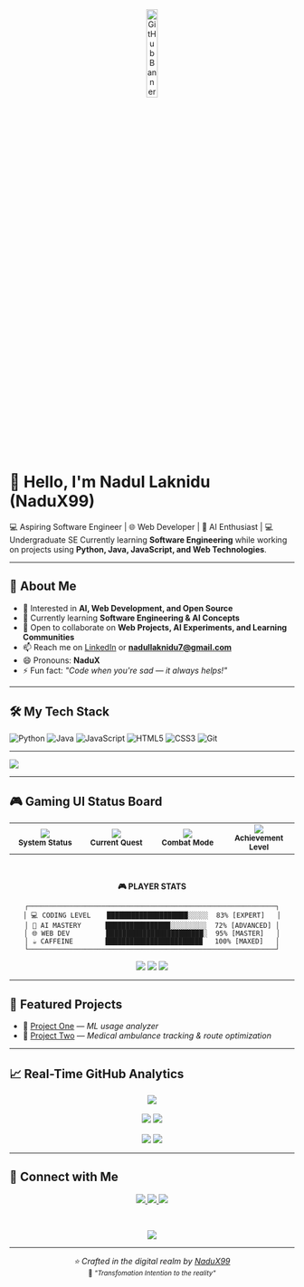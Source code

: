 
<div align="center">
  <img src="https://github.com/user-attachments/assets/bd438c2c-8b88-4a65-bedc-362db9fe016f" width="20%" alt="GitHub Banner"/>
</div>

# 👋 Hello, I'm Nadul Laknidu (NaduX99)
💻 Aspiring Software Engineer | 🌐 Web Developer | 🤖 AI Enthusiast | 💻 Undergraduate SE
Currently learning **Software Engineering** while working on projects using **Python, Java, JavaScript, and Web Technologies**.

---

## 👀 About Me
- 🎯 Interested in **AI, Web Development, and Open Source**
- 🌱 Currently learning **Software Engineering & AI Concepts**
- 💬 Open to collaborate on **Web Projects, AI Experiments, and Learning Communities**
- 📫 Reach me on [LinkedIn](https://www.linkedin.com/in/nadul-laknidu-53a244357) or **nadullaknidu7@gmail.com**
- 😄 Pronouns: **NaduX**
- ⚡ Fun fact: *"Code when you're sad — it always helps!"*

---

## 🛠 My Tech Stack
![Python](https://img.shields.io/badge/-Python-05122A?style=flat&logo=python)
![Java](https://img.shields.io/badge/-Java-05122A?style=flat&logo=java)
![JavaScript](https://img.shields.io/badge/-JavaScript-05122A?style=flat&logo=javascript)
![HTML5](https://img.shields.io/badge/-HTML5-05122A?style=flat&logo=html5)
![CSS3](https://img.shields.io/badge/-CSS3-05122A?style=flat&logo=css3)
![Git](https://img.shields.io/badge/-Git-05122A?style=flat&logo=git)

---

<!-- Modern GitHub Trophies -->
<img src="https://github-profile-trophy.vercel.app/?username=NaduX99&theme=radical&no-frame=true&no-bg=false&margin-w=4&row=2&column=4&rank=SECRET,SSS,SS,S,AAA,AA,A,B,C" />

</div>

---

## 🎮 Gaming UI Status Board
<div align="center">
  
<!-- Cyberpunk Style Status Cards -->
<table>
<tr>
<td align="center" width="25%">
<img src="https://img.shields.io/badge/⚡_POWER_CORE-ONLINE-00ff41?style=for-the-badge&logo=lightning&logoColor=white&labelColor=0d1117&color=00ff41" />
<br>
<sub><b>System Status</b></sub>
</td>
<td align="center" width="25%">
<img src="https://img.shields.io/badge/🎯_MISSION-CODING-ff073a?style=for-the-badge&logo=target&logoColor=white&labelColor=0d1117&color=ff073a" />
<br>
<sub><b>Current Quest</b></sub>
</td>
<td align="center" width="25%">
<img src="https://img.shields.io/badge/🔥_STREAK-ACTIVE-ffa500?style=for-the-badge&logo=fire&logoColor=white&labelColor=0d1117&color=ffa500" />
<br>
<sub><b>Combat Mode</b></sub>
</td>
<td align="center" width="25%">
<img src="https://img.shields.io/badge/🏆_RANK-LEGEND-9945ff?style=for-the-badge&logo=trophy&logoColor=white&labelColor=0d1117&color=9945ff" />
<br>
<sub><b>Achievement Level</b></sub>
</td>
</tr>
</table>

<!-- Gaming Progress Bars -->
<br>

**🎮 PLAYER STATS**
```
┌─────────────────────────────────────────────────────────────┐
│ 💻 CODING LEVEL    ████████████████████░░░░░  83% [EXPERT]   │
│ 🤖 AI MASTERY      ████████████████░░░░░░░░░  72% [ADVANCED] │
│ 🌐 WEB DEV         ████████████████████████░  95% [MASTER]   │
│ ☕ CAFFEINE        ████████████████████████   100% [MAXED]   │
└─────────────────────────────────────────────────────────────┘
```

<!-- Neon Style Badges -->
<img src="https://img.shields.io/badge/🌟_XP_EARNED-15,847-00d4ff?style=for-the-badge&logo=star&logoColor=white&labelColor=000000" />
<img src="https://img.shields.io/badge/⚔️_BUGS_DEFEATED-342-ff4757?style=for-the-badge&logo=bug&logoColor=white&labelColor=000000" />
<img src="https://img.shields.io/badge/🎨_PROJECTS_BUILT-28-5f27cd?style=for-the-badge&logo=rocket&logoColor=white&labelColor=000000" />

</div>

---

## 🌟 Featured Projects
- 🔧 [Project One](https://github.com/NaduX99/project-one) — *ML usage analyzer*
- 🚀 [Project Two](https://github.com/NaduX99/project-two) — *Medical ambulance tracking & route optimization*

---

## 📈 Real-Time GitHub Analytics
<div align="center">
  <!-- Updated profile summary with faster refresh -->
  <img src="https://github-profile-summary-cards.vercel.app/api/cards/profile-details?username=NaduX99&theme=radical" />
  <br><br>
  <!-- Language cards with better caching -->
  <img src="https://github-profile-summary-cards.vercel.app/api/cards/repos-per-language?username=NaduX99&theme=radical" />
  <img src="https://github-profile-summary-cards.vercel.app/api/cards/most-commit-language?username=NaduX99&theme=radical" />
  <br><br>
  <!-- Additional analytics -->
  <img src="https://github-profile-summary-cards.vercel.app/api/cards/stats?username=NaduX99&theme=radical" />
  <img src="https://github-profile-summary-cards.vercel.app/api/cards/productive-time?username=NaduX99&theme=radical&utcOffset=5.5" />
</div>

---

## 🔗 Connect with Me
<p align="center">
  <a href="https://github.com/NaduX99">
    <img src="https://img.shields.io/badge/GitHub-100000?style=for-the-badge&logo=github&logoColor=white&labelColor=000000" />
  </a>
  <a href="https://www.linkedin.com/in/nadul-laknidu-53a244357">
    <img src="https://img.shields.io/badge/LinkedIn-0077B5?style=for-the-badge&logo=linkedin&logoColor=white&labelColor=000000" />
  </a>
  <a href="mailto:nadullaknidu7@gmail.com">
    <img src="https://img.shields.io/badge/Gmail-D14836?style=for-the-badge&logo=gmail&logoColor=white&labelColor=000000" />
  </a>
</p>

<!-- Gaming Terminal Style Footer -->
<div align="center">
<br>
<p>
  <img src="https://komarev.com/ghpvc/?username=NaduX99&label=MATRIX+ACCESSED&color=00ff00&style=for-the-badge&labelColor=000000" />
</p>

</div>

---

<div align="center">
  <i>⭐️ Crafted in the digital realm by <a href="https://github.com/NaduX99">NaduX99</a></i>
  <br>
  <sub>🚀 <i>"Transfomation Intention to the reality"</i></sub>
</div>

